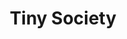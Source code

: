 ---
title: Tiny Society
description: Blogue
resume:
  titre: Tiny Society
  court: Blogue
identifiant:
slug:
ordre: 0
image: /img/tinysociety-site-web.jpg
i18n: fr
portfolios:
  - Site web
  - SEO
  - Design
  - E-commerce
link:
  external: true
  url: https://www.tinysociety.co/
---